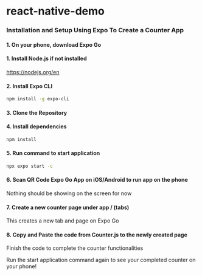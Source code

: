 # react-native-demo
### Installation and Setup Using Expo To Create a Counter App

#### 1. On your phone, download Expo Go 

#### 1. Install Node.js if not installed
https://nodejs.org/en

#### 2. Install Expo CLI
```bash
npm install -g expo-cli
```

#### 3. Clone the Repository

#### 4. Install dependencies
```bash
npm install
```

#### 5. Run command to start application
```bash
npx expo start -c
```
#### 6. Scan QR Code Expo Go App on iOS/Android to run app on the phone 
Nothing should be showing on the screen for now

#### 7. Create a new counter page under app / (tabs)
This creates a new tab and page on Expo Go

#### 8. Copy and Paste the code from Counter.js to the newly created page
Finish the code to complete the counter functionalities  

Run the start application command again to see your completed counter on your phone!


